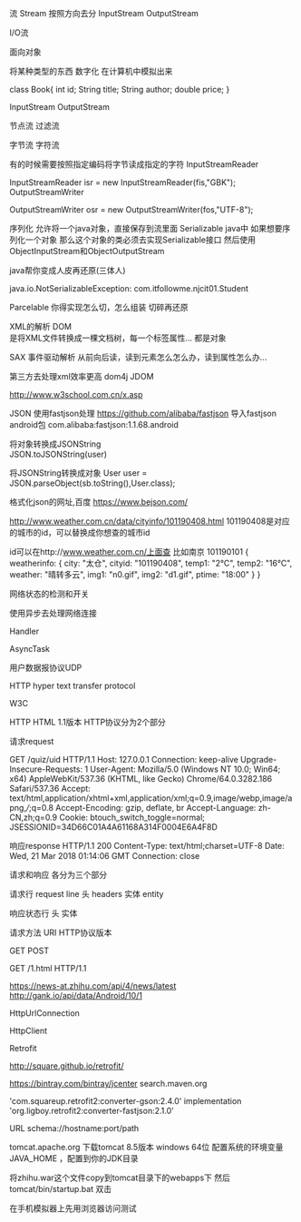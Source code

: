 流    Stream
按照方向去分
InputStream OutputStream

I/O流

面向对象

将某种类型的东西 数字化 在计算机中模拟出来

class Book{
	int id;
	String title;
	String author;
	double price;
}

InputStream
OutputStream

节点流
过滤流

字节流
字符流

有的时候需要按照指定编码将字节读成指定的字符
InputStreamReader

 InputStreamReader isr = new InputStreamReader(fis,"GBK");
OutputStreamWriter

  OutputStreamWriter osr = new OutputStreamWriter(fos,"UTF-8");

序列化 
允许将一个java对象，直接保存到流里面
Serializable
java中 如果想要序列化一个对象
那么这个对象的类必须去实现Serializable接口
然后使用ObjectInputStream和ObjectOutputStream

java帮你变成人皮再还原(三体人)

java.io.NotSerializableException: com.itfollowme.njcit01.Student

Parcelable 
你得实现怎么切，怎么组装
切碎再还原

XML的解析
DOM  
是将XML文件转换成一棵文档树，每一个标签属性...
都是对象

SAX
事件驱动解析
从前向后读，读到元素怎么怎么办，读到属性怎么办...

第三方去处理xml效率更高
dom4j JDOM

http://www.w3school.com.cn/x.asp


JSON 
使用fastjson处理
https://github.com/alibaba/fastjson
导入fastjson android包
    com.alibaba:fastjson:1.1.68.android

将对象转换成JSONString    
JSON.toJSONString(user)

将JSONString转换成对象
User user = JSON.parseObject(sb.toString(),User.class);

格式化json的网址,百度
https://www.bejson.com/

http://www.weather.com.cn/data/cityinfo/101190408.html
101190408是对应的城市的id，可以替换成你想查的城市id

id可以在http://www.weather.com.cn/上面查
比如南京 101190101
{
    weatherinfo: {
        city: "太仓",
        cityid: "101190408",
        temp1: "2℃",
        temp2: "16℃",
        weather: "晴转多云",
        img1: "n0.gif",
        img2: "d1.gif",
        ptime: "18:00"
    }
}


网络状态的检测和开关

使用异步去处理网络连接

Handler

AsyncTask


用户数据报协议UDP

HTTP hyper text transfer protocol

W3C

HTTP HTML
1.1版本
HTTP协议分为2个部分

请求request

GET /quiz/uid HTTP/1.1
Host: 127.0.0.1
Connection: keep-alive
Upgrade-Insecure-Requests: 1
User-Agent: Mozilla/5.0 (Windows NT 10.0; Win64; x64) AppleWebKit/537.36 (KHTML, like Gecko) Chrome/64.0.3282.186 Safari/537.36
Accept: text/html,application/xhtml+xml,application/xml;q=0.9,image/webp,image/apng,*/*;q=0.8
Accept-Encoding: gzip, deflate, br
Accept-Language: zh-CN,zh;q=0.9
Cookie: btouch_switch_toggle=normal; JSESSIONID=34D66C01A4A61168A314F0004E6A4F8D



响应response
HTTP/1.1 200
Content-Type: text/html;charset=UTF-8
Date: Wed, 21 Mar 2018 01:14:06 GMT
Connection: close


<!DOCTYPE html>
<html lang="en">
    <head>

请求和响应
各分为三个部分

请求行 request line
头 headers
实体 entity

响应状态行
头
实体 

请求方法 URI HTTP协议版本

GET 
POST 

GET /1.html HTTP/1.1

https://news-at.zhihu.com/api/4/news/latest
http://gank.io/api/data/Android/10/1

HttpUrlConnection

HttpClient

Retrofit

http://square.github.io/retrofit/

https://bintray.com/bintray/jcenter
search.maven.org

'com.squareup.retrofit2:converter-gson:2.4.0'
implementation 'org.ligboy.retrofit2:converter-fastjson:2.1.0'


URL  schema://hostname:port/path

tomcat.apache.org
下载tomcat 8.5版本 windows 64位
配置系统的环境变量JAVA_HOME ，配置到你的JDK目录

将zhihu.war这个文件copy到tomcat目录下的webapps下
然后tomcat/bin/startup.bat 双击

在手机模拟器上先用浏览器访问测试

